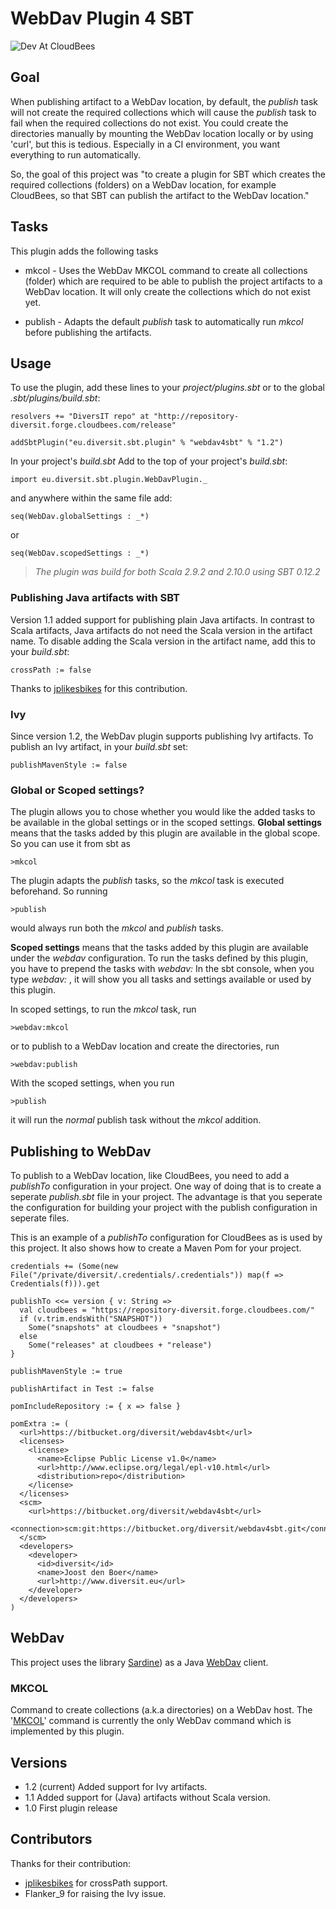 # WebDav Plugin 4 SBT

![Dev At CloudBees][1]

## Goal

When publishing artifact to a WebDav location, by default, the _publish_ task will not create the required collections which will cause the _publish_ task to fail when the required collections do not exist.
You could create the directories manually by mounting the WebDav location locally or by using 'curl', but this is tedious. Especially in a CI environment, you want everything to run automatically.

So, the goal of this project was "to create a plugin for SBT which creates the required collections (folders) on a WebDav location, for example CloudBees, so that SBT can publish the artifact to the WebDav location."

## Tasks

This plugin adds the following tasks

* mkcol  -  Uses the WebDav MKCOL command to create all collections (folder) which are required to be able to publish the project artifacts to a WebDav location.
It will only create the collections which do not exist yet.

* publish  -  Adapts the default _publish_ task to automatically run _mkcol_ before publishing the artifacts.

## Usage

To use the plugin, add these lines to your _project/plugins.sbt_ or to the global _.sbt/plugins/build.sbt_:

    resolvers += "DiversIT repo" at "http://repository-diversit.forge.cloudbees.com/release"

    addSbtPlugin("eu.diversit.sbt.plugin" % "webdav4sbt" % "1.2")

In your project's _build.sbt_
Add to the top of your project's _build.sbt_:

    import eu.diversit.sbt.plugin.WebDavPlugin._
and anywhere within the same file add:

    seq(WebDav.globalSettings : _*)
or

    seq(WebDav.scopedSettings : _*)

>_The plugin was build for both Scala 2.9.2 and 2.10.0 using SBT 0.12.2_

### Publishing Java artifacts with SBT

Version 1.1 added support for publishing plain Java artifacts. In contrast to Scala artifacts, Java artifacts do not need the Scala version in the artifact name.
To disable adding the Scala version in the artifact name, add this to your _build.sbt_:

    crossPath := false

Thanks to [jplikesbikes][5] for this contribution.

### Ivy

Since version 1.2, the WebDav plugin supports publishing Ivy artifacts.
To publish an Ivy artifact, in your _build.sbt_ set:

    publishMavenStyle := false


### Global or Scoped settings?

The plugin allows you to chose whether you would like the added tasks to be available in the global settings or in the scoped settings.
__Global settings__ means that the tasks added by this plugin are available in the global scope. So you can use it from sbt as

    >mkcol

The plugin adapts the _publish_ tasks, so the _mkcol_ task is executed beforehand. So running

    >publish
would always run both the _mkcol_ and _publish_ tasks.

__Scoped settings__ means that the tasks added by this plugin are available under the _webdav_ configuration.
To run the tasks defined by this plugin, you have to prepend the tasks with _webdav:_
In the sbt console, when you type _webdav:<TAB>_ , it will show you all tasks and settings available or used by this plugin.

In scoped settings, to run the _mkcol_ task, run

    >webdav:mkcol
or to publish to a WebDav location and create the directories, run

    >webdav:publish

With the scoped settings, when you run

    >publish
it will run the _normal_ publish task without the _mkcol_ addition.

## Publishing to WebDav

To publish to a WebDav location, like CloudBees, you need to add a _publishTo_ configuration in your project.
One way of doing that is to create a seperate _publish.sbt_ file in your project. The advantage is that you seperate the configuration for building your project
with the publish configuration in seperate files.

This is an example of a _publishTo_ configuration for CloudBees as is used by this project. It also shows how to create a Maven Pom for your project.

    credentials += (Some(new File("/private/diversit/.credentials/.credentials")) map(f => Credentials(f))).get

    publishTo <<= version { v: String =>
      val cloudbees = "https://repository-diversit.forge.cloudbees.com/"
      if (v.trim.endsWith("SNAPSHOT"))
        Some("snapshots" at cloudbees + "snapshot")
      else
        Some("releases" at cloudbees + "release")
    }

    publishMavenStyle := true

    publishArtifact in Test := false

    pomIncludeRepository := { x => false }

    pomExtra := (
      <url>https://bitbucket.org/diversit/webdav4sbt</url>
      <licenses>
        <license>
          <name>Eclipse Public License v1.0</name>
          <url>http://www.eclipse.org/legal/epl-v10.html</url>
          <distribution>repo</distribution>
        </license>
      </licenses>
      <scm>
        <url>https://bitbucket.org/diversit/webdav4sbt</url>
        <connection>scm:git:https://bitbucket.org/diversit/webdav4sbt.git</connection>
      </scm>
      <developers>
        <developer>
          <id>diversit</id>
          <name>Joost den Boer</name>
          <url>http://www.diversit.eu</url>
        </developer>
      </developers>
    )


## WebDav

This project uses the library [Sardine][3]) as a Java [WebDav][4] client.

### MKCOL

Command to create collections (a.k.a directories) on a WebDav host.
The '[MKCOL][2]' command is currently the only WebDav command which is implemented by this plugin.

## Versions

*   1.2 (current) Added support for Ivy artifacts.
*   1.1 Added support for (Java) artifacts without Scala version.
*   1.0 First plugin release

## Contributors

Thanks for their contribution:

*   [jplikesbikes][5] for crossPath support.
*   Flanker_9 for raising the Ivy issue.

[1]: http://www.cloudbees.com/sites/default/files/Button-Built-on-CB-1.png
[2]: http://www.webdav.org/specs/rfc2518.html#METHOD_MKCOL
[3]: https://code.google.com/p/sardine/
[4]: http://www.webdav.org/specs/rfc2518.html
[5]: https://bitbucket.org/jplikesbikes
